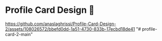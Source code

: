 # Profile Card Design 🤩

https://github.com/anaslaghrissi/Profile-Card-Design-2/assets/108026572/bbefd0dd-1a51-4730-833b-17ecbd18de41
"# profile-card-2-main" 
